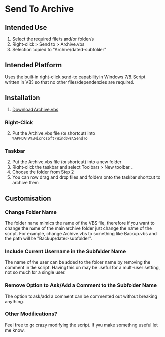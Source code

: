 Send To Archive
===============

## Intended Use

1. Select the required file/s and/or folder/s
2. Right-click > Send to > Archive.vbs
3. Selection copied to "Archive/dated-subfolder"


## Intended Platform

Uses the built-in right-click send-to capability in Windows 7/8.
Script written in VBS so that no other files/dependencies are required.


## Installation

1. [Download Archive.vbs][1]

### Right-Click

2. Put the Archive.vbs file (or shortcut) into `%APPDATA%\Microsoft\Windows\SendTo`

### Taskbar

2. Put the Archive.vbs file (or shortcut) into a new folder
3. Right-click the taskbar and select Toolbars > New toolbar...
4. Choose the folder from Step 2
5. You can now drag and drop files and folders onto the taskbar shortcut to archive them

## Customisation

### Change Folder Name
The folder name mimics the name of the VBS file, therefore if you want to change the name of the main archive folder just change the name of the script.
For example, change Archive.vbs to something like Backup.vbs and the path will be "Backup/dated-subfolder".

### Include Current Username in the Subfolder Name
The name of the user can be added to the folder name by removing the comment in the script.
Having this on may be useful for a multi-user setting, not so much for a single user.

### Remove Option to Ask/Add a Comment to the Subfolder Name
The option to ask/add a comment can be commented out without breaking anything.

### Other Modifications?
Feel free to go crazy modifying the script. If you make something useful let me know.

[1]: https://github.com/chrisfreiberg/send-to-archive/archive/master.zip
